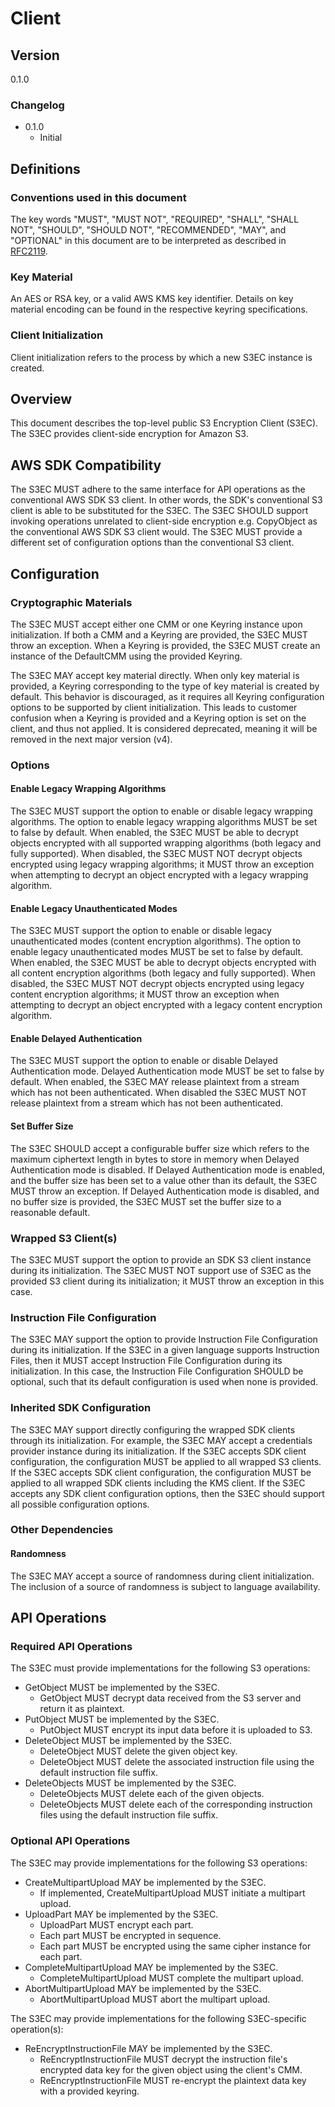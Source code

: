 [//]: # "Copyright Amazon.com Inc. or its affiliates. All Rights Reserved."
[//]: # "SPDX-License-Identifier: CC-BY-SA-4.0"

# Client

## Version

0.1.0

### Changelog

- 0.1.0
  - Initial

## Definitions

### Conventions used in this document

The key words "MUST", "MUST NOT", "REQUIRED", "SHALL", "SHALL NOT", "SHOULD", "SHOULD NOT", "RECOMMENDED", "MAY", and "OPTIONAL"
in this document are to be interpreted as described in [RFC2119](https://tools.ietf.org/html/rfc2119).

### Key Material

An AES or RSA key, or a valid AWS KMS key identifier.
Details on key material encoding can be found in the respective keyring specifications.

### Client Initialization

Client initialization refers to the process by which a new S3EC instance is created.

## Overview

This document describes the top-level public S3 Encryption Client (S3EC).
The S3EC provides client-side encryption for Amazon S3.

## AWS SDK Compatibility

The S3EC MUST adhere to the same interface for API operations as the conventional AWS SDK S3 client.
In other words, the SDK's conventional S3 client is able to be substituted for the S3EC.
The S3EC SHOULD support invoking operations unrelated to client-side encryption e.g. CopyObject as the conventional AWS SDK S3 client would.
The S3EC MUST provide a different set of configuration options than the conventional S3 client.

## Configuration

### Cryptographic Materials

The S3EC MUST accept either one CMM or one Keyring instance upon initialization.
If both a CMM and a Keyring are provided, the S3EC MUST throw an exception.
When a Keyring is provided, the S3EC MUST create an instance of the DefaultCMM using the provided Keyring.

The S3EC MAY accept key material directly.
When only key material is provided, a Keyring corresponding to the type of key material is created by default.
This behavior is discouraged, as it requires all Keyring configuration options to be supported by client initialization.
This leads to customer confusion when a Keyring is provided and a Keyring option is set on the client, and thus not applied.
It is considered deprecated, meaning it will be removed in the next major version (v4).

### Options

#### Enable Legacy Wrapping Algorithms

The S3EC MUST support the option to enable or disable legacy wrapping algorithms.
The option to enable legacy wrapping algorithms MUST be set to false by default.
When enabled, the S3EC MUST be able to decrypt objects encrypted with all supported wrapping algorithms (both legacy and fully supported).
When disabled, the S3EC MUST NOT decrypt objects encrypted using legacy wrapping algorithms; it MUST throw an exception when attempting to decrypt an object encrypted with a legacy wrapping algorithm.

#### Enable Legacy Unauthenticated Modes

The S3EC MUST support the option to enable or disable legacy unauthenticated modes (content encryption algorithms).
The option to enable legacy unauthenticated modes MUST be set to false by default.
When enabled, the S3EC MUST be able to decrypt objects encrypted with all content encryption algorithms (both legacy and fully supported).
When disabled, the S3EC MUST NOT decrypt objects encrypted using legacy content encryption algorithms; it MUST throw an exception when attempting to decrypt an object encrypted with a legacy content encryption algorithm.

#### Enable Delayed Authentication

The S3EC MUST support the option to enable or disable Delayed Authentication mode.
Delayed Authentication mode MUST be set to false by default.
When enabled, the S3EC MAY release plaintext from a stream which has not been authenticated.
When disabled the S3EC MUST NOT release plaintext from a stream which has not been authenticated.

#### Set Buffer Size

The S3EC SHOULD accept a configurable buffer size which refers to the maximum ciphertext length in bytes to store in memory when Delayed Authentication mode is disabled.
If Delayed Authentication mode is enabled, and the buffer size has been set to a value other than its default, the S3EC MUST throw an exception.
If Delayed Authentication mode is disabled, and no buffer size is provided, the S3EC MUST set the buffer size to a reasonable default.

### Wrapped S3 Client(s)

The S3EC MUST support the option to provide an SDK S3 client instance during its initialization.
The S3EC MUST NOT support use of S3EC as the provided S3 client during its initialization; it MUST throw an exception in this case.

### Instruction File Configuration

The S3EC MAY support the option to provide Instruction File Configuration during its initialization.
If the S3EC in a given language supports Instruction Files, then it MUST accept Instruction File Configuration during its initialization.
In this case, the Instruction File Configuration SHOULD be optional, such that its default configuration is used when none is provided.

### Inherited SDK Configuration

The S3EC MAY support directly configuring the wrapped SDK clients through its initialization.
For example, the S3EC MAY accept a credentials provider instance during its initialization.
If the S3EC accepts SDK client configuration, the configuration MUST be applied to all wrapped S3 clients.
If the S3EC accepts SDK client configuration, the configuration MUST be applied to all wrapped SDK clients including the KMS client.
If the S3EC accepts any SDK client configuration options, then the S3EC should support all possible configuration options.

### Other Dependencies

#### Randomness

The S3EC MAY accept a source of randomness during client initialization.
The inclusion of a source of randomness is subject to language availability.

## API Operations

### Required API Operations

The S3EC must provide implementations for the following S3 operations:

- GetObject MUST be implemented by the S3EC.
  - GetObject MUST decrypt data received from the S3 server and return it as plaintext.
- PutObject MUST be implemented by the S3EC.
  - PutObject MUST encrypt its input data before it is uploaded to S3.
- DeleteObject MUST be implemented by the S3EC.
  - DeleteObject MUST delete the given object key.
  - DeleteObject MUST delete the associated instruction file using the default instruction file suffix.
- DeleteObjects MUST be implemented by the S3EC.
  - DeleteObjects MUST delete each of the given objects.
  - DeleteObjects MUST delete each of the corresponding instruction files using the default instruction file suffix.

### Optional API Operations

The S3EC may provide implementations for the following S3 operations:

- CreateMultipartUpload MAY be implemented by the S3EC.
  - If implemented, CreateMultipartUpload MUST initiate a multipart upload.
- UploadPart MAY be implemented by the S3EC.
  - UploadPart MUST encrypt each part.
  - Each part MUST be encrypted in sequence.
  - Each part MUST be encrypted using the same cipher instance for each part.
- CompleteMultipartUpload MAY be implemented by the S3EC.
  - CompleteMultipartUpload MUST complete the multipart upload.
- AbortMultipartUpload MAY be implemented by the S3EC.
  - AbortMultipartUpload MUST abort the multipart upload.

The S3EC may provide implementations for the following S3EC-specific operation(s):

- ReEncryptInstructionFile MAY be implemented by the S3EC.
  - ReEncryptInstructionFile MUST decrypt the instruction file's encrypted data key for the given object using the client's CMM.
  - ReEncryptInstructionFile MUST re-encrypt the plaintext data key with a provided keyring.
